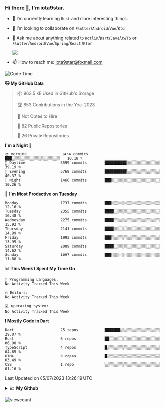 ### Hi there 👋, I'm iota9star.

- 🌱 I’m currently learning `Rust` and more interesting things.
- 👯 I’m looking to collaborate on `Flutter`/`Android`/`Vue`/`Ktor`
- 💬 Ask me about anything related to `Kotlin`/`Dart`/`Java`/`JS`/`TS` or `Flutter`/`Android`/`Vue`/`Spring`/`React`
  /`Ktor`
  
  ![](https://github-readme-stats.vercel.app/api/top-langs?username=iota9star&show_icons=true&locale=en&layout=compact)
  
- 📫 How to reach me: [iota9star@foxmail.com](iota9star@foxmail.com)


<!--START_SECTION:waka-->
![Code Time](http://img.shields.io/badge/Code%20Time-3%2C090%20hrs%2054%20mins-blue)

**🐱 My GitHub Data** 

> 📦 963.5 kB Used in GitHub's Storage 
 > 
> 🏆 853 Contributions in the Year 2023
 > 
> 🚫 Not Opted to Hire
 > 
> 📜 82 Public Repositories 
 > 
> 🔑 26 Private Repositories 
 > 
**I'm a Night 🦉** 

```text
🌞 Morning                1454 commits        ███░░░░░░░░░░░░░░░░░░░░░░   10.18 % 
🌆 Daytime                5599 commits        ██████████░░░░░░░░░░░░░░░   39.19 % 
🌃 Evening                5768 commits        ██████████░░░░░░░░░░░░░░░   40.37 % 
🌙 Night                  1466 commits        ███░░░░░░░░░░░░░░░░░░░░░░   10.26 % 
```
📅 **I'm Most Productive on Tuesday** 

```text
Monday                   1737 commits        ███░░░░░░░░░░░░░░░░░░░░░░   12.16 % 
Tuesday                  2355 commits        ████░░░░░░░░░░░░░░░░░░░░░   16.48 % 
Wednesday                2275 commits        ████░░░░░░░░░░░░░░░░░░░░░   15.92 % 
Thursday                 2141 commits        ████░░░░░░░░░░░░░░░░░░░░░   14.99 % 
Friday                   1993 commits        ███░░░░░░░░░░░░░░░░░░░░░░   13.95 % 
Saturday                 2089 commits        ████░░░░░░░░░░░░░░░░░░░░░   14.62 % 
Sunday                   1697 commits        ███░░░░░░░░░░░░░░░░░░░░░░   11.88 % 
```


📊 **This Week I Spent My Time On** 

```text
💬 Programming Languages: 
No Activity Tracked This Week

🔥 Editors: 
No Activity Tracked This Week

💻 Operating System: 
No Activity Tracked This Week
```

**I Mostly Code in Dart** 

```text
Dart                     25 repos            ███████░░░░░░░░░░░░░░░░░░   29.07 % 
Rust                     6 repos             ██░░░░░░░░░░░░░░░░░░░░░░░   06.98 % 
TypeScript               4 repos             █░░░░░░░░░░░░░░░░░░░░░░░░   04.65 % 
HTML                     3 repos             █░░░░░░░░░░░░░░░░░░░░░░░░   03.49 % 
CSS                      1 repo              ░░░░░░░░░░░░░░░░░░░░░░░░░   01.16 % 
```




 Last Updated on 05/07/2023 13:26:19 UTC
<!--END_SECTION:waka-->

<details>
  <summary><b>📈&nbsp;&nbsp;My Github</b></summary>
  <br>
  <img src='https://github-profile-trophy.vercel.app/?username=iota9star'>
  <img src='https://bad-apple-github-readme.vercel.app/api?show_bg=1&username=iota9star&hide_title=true'>
  <img src='http://cr-skills-chart-widget.azurewebsites.net/api/api?username=iota9star'>
  <img src='https://github-readme-stats.vercel.app/api/wakatime?username=iota9star&layout=compact'>
</details>


![viewcount](https://count.getloli.com/get/@iota9star?theme=rule34)
